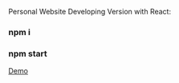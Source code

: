 Personal Website Developing Version with React:
### npm i
### npm start
[Demo](https://yuandong-chen.github.io/DemoForPersonalWebSite/)
